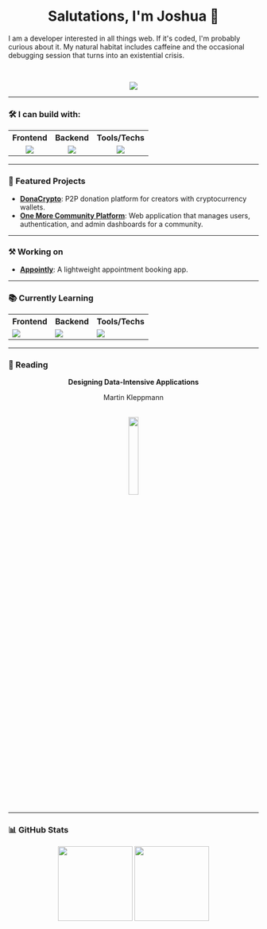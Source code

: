 <div align="center">
  
  # Salutations, I'm **Joshua** 👋
  
  <div align="left">
  I am a developer interested in all things web. If it's coded, I'm probably curious about it. My natural habitat includes caffeine and the occasional debugging session that turns into an existential crisis.
  </div>
  
&nbsp;

  
  ![](https://media.giphy.com/media/QWkuGmMgphvmE/giphy.gif)

</div>

---

### 🛠️ I can build with:

<table align="center"> 
  <tr> 
    <th>Frontend</th>
    <th>Backend</th> 
    <th>Tools/Techs</th> 
  </tr> 
  <tr> 
    <td align="center">
      <a href="https://skillicons.dev">
        <img src="https://skillicons.dev/icons?i=html,css,sass,tailwind,bootstrap,vue&perline=2" />
      </a>
    </td> 
    <td align="center">
      <a href="https://skillicons.dev">
        <img src="https://skillicons.dev/icons?i=flask,django,nginx,docker,express,apache&perline=2" />
      </a> <br/>
      <!-- <img src="https://img.shields.io/badge/Apache-000?style=flat&logo=apache&logoColor=009639" /><br/> -->
    </td>
    <td align="center">
       <a href="https://skillicons.dev">
        <img src="https://skillicons.dev/icons?i=javascript,typescript,python,java,figma,wordpress,linux,mysql,mongodb,git,postgres&perline=3" />
      </a> <br/>
      <!--
      <img src="https://img.shields.io/badge/JavaScript-000?style=flat&logo=javascript&logoColor=F7DF1E" /><br/>
      <img src="https://img.shields.io/badge/TypeScript-000?style=flat&logo=typescript&logoColor=3178C6" /><br/>
      <img src="https://img.shields.io/badge/Python-000?style=flat&logo=python&logoColor=3776AB" /><br/>
      <img src="https://img.shields.io/badge/Java-000?style=flat&logo=java&logoColor=3776AB" /><br/>
      <img src="https://img.shields.io/badge/Figma-000?style=flat&logo=figma&logoColor=F24E1E" /><br/> 
      <img src="https://img.shields.io/badge/WordPress-000?style=flat&logo=wordpress&logoColor=21759B" /><br/> 
      <img src="https://img.shields.io/badge/Linux-000?style=flat&logo=linux&logoColor=FCC624" /> <br/>
      <img src="https://img.shields.io/badge/MySQL-000?style=flat&logo=mysql&logoColor=FCC624" /> <br/>
      <img src="https://img.shields.io/badge/MongoDB-000?style=flat&logo=mongodb&logoColor=FCC624" /> <br/>
      <img src="https://img.shields.io/badge/Git-000?style=flat&logo=git&logoColor=FCC624" /> <br/>
      <img src="https://img.shields.io/badge/PostgreSQL-000?style=flat&logo=postgresql&logoColor=4169E1" /> 
      -->
    </td> 
  </tr> 
</table>

---

### 🚀 Featured Projects

-  [**DonaCrypto**](https://donacrypto.onrender.com/): P2P donation platform for creators with cryptocurrency wallets.
-  [**One More Community Platform**](https://github.com/jonuar/Community-platform): Web application that manages users, authentication, and admin dashboards for a community.

---

### ⚒️ Working on

-  [**Appointly**](https://github.com/jonuar/Appointly): A lightweight appointment booking app.

<!--
### 📬 Contact & Links

<p align="center">
  <a href="https://www.linkedin.com/in/ " target="_blank">
    <img src="https://img.shields.io/badge/LinkedIn-000?style=flat&logo=linkedin&logoColor=0A66C2" />
  </a>
  <a href="mailto:your@email.com">
    <img src="https://img.shields.io/badge/Email-000?style=flat&logo=gmail&logoColor=D14836" />
  </a>
  <a href="https://yourwebsite.dev">
    <img src="https://img.shields.io/badge/Portfolio-000?style=flat&logo=firefox&logoColor=FF7139" />
  </a>
</p>
 -->
---
 
### 📚 Currently Learning
<table align="center"> 
  <tr> 
    <th>Frontend</th> 
    <th>Backend</th> 
    <th>Tools/Techs</th>
  </tr> 
  <tr> 
    <td align="left"> 
      <img src="https://img.shields.io/badge/Angular-000?style=flat&logo=angular&logoColor=FF1919" /><br/> 
      <!-- <img src="https://img.shields.io/badge/TypeScript-000?style=flat&logo=typescript&logoColor=3178C6" /> -->
    </td> 
    <td align="left"> 
      <img src="https://img.shields.io/badge/SpringBoot-000?style=flat&logo=springboot&logoColor=#6DB33F" /><br/>
    </td>
    <td align="left">
      <img src="https://img.shields.io/badge/Java-000?style=flat&logo=oracle&logoColor=007396" /><br/>      
<!--     <img src="https://img.shields.io/badge/PostgreSQL-000?style=flat&logo=postgresql&logoColor=4169E1" /> -->
    </td> 
  </tr> 
</table>

---

### 📖 Reading

<div align="center">
  <strong> Designing Data-Intensive Applications </strong> <br/>
  <p> Martin Kleppmann </p> <br/>
  <img width="20%" src="https://m.media-amazon.com/images/I/91YfNb49PLL._SL1500_.jpg" /><br/>
</div>

---

### 📊 GitHub Stats

<p align="center">
  <img src="https://github-readme-stats.vercel.app/api?username=jonuar&show_icons=true&theme=tokyonight" height="150" />
  <img src="https://github-readme-stats.vercel.app/api/top-langs/?username=jonuar&layout=compact&theme=tokyonight" height="150" />
</p>
